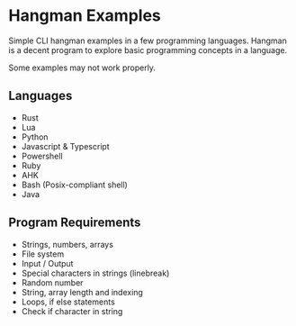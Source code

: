 # Hangman Examples

Simple CLI hangman examples in a few programming languages.
Hangman is a decent program to explore basic programming concepts in a language.

Some examples may not work properly.

## Languages

- Rust
- Lua
- Python
- Javascript & Typescript
- Powershell
- Ruby
- AHK
- Bash (Posix-compliant shell)
- Java

## Program Requirements

- Strings, numbers, arrays
- File system
- Input / Output
- Special characters in strings (linebreak)
- Random number
- String, array length and indexing
- Loops, if else statements
- Check if character in string

